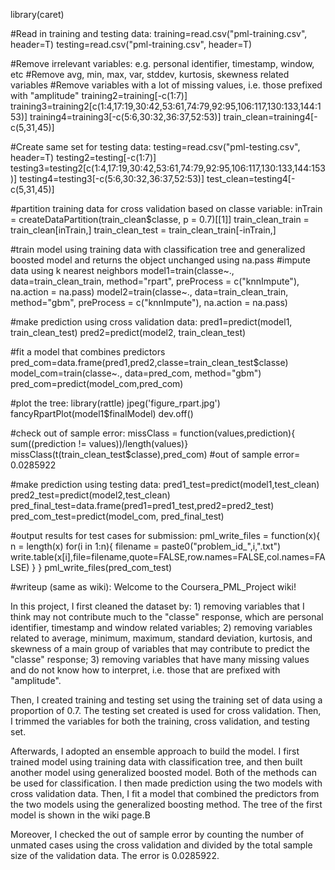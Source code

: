 library(caret)

#Read in training and testing data:
training=read.csv("pml-training.csv", header=T)
testing=read.csv("pml-training.csv", header=T)

#Remove irrelevant variables: e.g. personal identifier, timestamp, window, etc
#Remove avg, min, max, var, stddev, kurtosis, skewness related variables
#Remove variables with a lot of missing values, i.e. those prefixed with "amplitude"
training2=training[-c(1:7)]
training3=training2[c(1:4,17:19,30:42,53:61,74:79,92:95,106:117,130:133,144:153)]
training4=training3[-c(5:6,30:32,36:37,52:53)]
train_clean=training4[-c(5,31,45)]

#Create same set for testing data:
testing=read.csv("pml-testing.csv", header=T)
testing2=testing[-c(1:7)]
testing3=testing2[c(1:4,17:19,30:42,53:61,74:79,92:95,106:117,130:133,144:153)]
testing4=testing3[-c(5:6,30:32,36:37,52:53)]
test_clean=testing4[-c(5,31,45)]

#partition training data for cross validation based on classe variable:
inTrain = createDataPartition(train_clean$classe, p = 0.7)[[1]]
train_clean_train = train_clean[inTrain,]
train_clean_test = train_clean_train[-inTrain,]

#train model using training data with classification tree and generalized boosted model and returns the object unchanged using na.pass
#impute data using k nearest neighbors
model1=train(classe~., data=train_clean_train, method="rpart", preProcess = c("knnImpute"), na.action  = na.pass)
model2=train(classe~., data=train_clean_train, method="gbm", preProcess = c("knnImpute"), na.action  = na.pass)

#make prediction using cross validation data:
pred1=predict(model1, train_clean_test)
pred2=predict(model2, train_clean_test)

#fit a model that combines predictors
pred_com=data.frame(pred1,pred2,classe=train_clean_test$classe)
model_com=train(classe~., data=pred_com, method="gbm")
pred_com=predict(model_com,pred_com)

#plot the tree:
library(rattle)
jpeg('figure_rpart.jpg')
fancyRpartPlot(model1$finalModel)
dev.off()

#check out of sample error:
missClass = function(values,prediction){
sum((prediction != values))/length(values)}
missClass(t(train_clean_test$classe),pred_com)
#out of sample error= 0.0285922

#make prediction using testing data:
pred1_test=predict(model1,test_clean)
pred2_test=predict(model2,test_clean)
pred_final_test=data.frame(pred1=pred1_test,pred2=pred2_test)
pred_com_test=predict(model_com, pred_final_test)

#output results for test cases for submission:
pml_write_files = function(x){
  n = length(x)
  for(i in 1:n){
    filename = paste0("problem_id_",i,".txt")
    write.table(x[i],file=filename,quote=FALSE,row.names=FALSE,col.names=FALSE)
  }
}
pml_write_files(pred_com_test)

#writeup (same as wiki):
Welcome to the Coursera_PML_Project wiki!

In this project, I first cleaned the dataset by: 1) removing variables that I think may not contribute much to the "classe" response, which are personal identifier, timestamp and window related variables; 2) removing variables related to average, minimum, maximum, standard deviation, kurtosis, and skewness of a main group of variables that may contribute to predict the "classe" response; 3) removing variables that have many missing values and do not know how to interpret, i.e. those that are prefixed with "amplitude".

Then, I created training and testing set using the training set of data using a proportion of 0.7. The testing set created is used for cross validation. Then, I trimmed the variables for both the training, cross validation, and testing set.

Afterwards, I adopted an ensemble approach to build the model. I first trained model using training data with classification tree, and then built another model using generalized boosted model. Both of the methods can be used for classification. I then made prediction using the two models with cross validation data. Then, I fit a model that combined the predictors from the two models using the generalized boosting method. The tree of the first model is shown in the wiki page.B

Moreover, I checked the out of sample error by counting the number of unmated cases using the cross validation and divided by the total sample size of the validation data. The error is 0.0285922.
